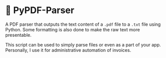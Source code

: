# 📄 PyPDF-Parser

A PDF parser that outputs the text content of a `.pdf` file to a `.txt` file using Python. Some formatting is also done to make the raw text more presentable.

This script can be used to simply parse files or even as a part of your app. Personally, I use it for administrative automation of invoices.
